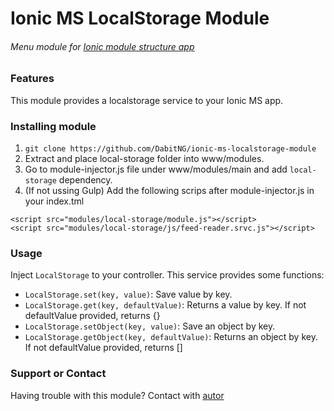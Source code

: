 # Ionic MS LocalStorage Module
###### Menu module for [Ionic module structure app](https://github.com/DabitNG/ionic-ms-starter)

### Features
This module provides a localstorage service to your Ionic MS app.

### Installing module
1. `git clone https://github.com/DabitNG/ionic-ms-localstorage-module`
2. Extract and place local-storage folder into www/modules.
2. Go to module-injector.js file under www/modules/main and add `local-storage` dependency.
3. (If not ussing Gulp) Add the following scrips after module-injector.js in your index.tml

  ```
  <script src="modules/local-storage/module.js"></script>
  <script src="modules/local-storage/js/feed-reader.srvc.js"></script>
  ```
  
### Usage
Inject `LocalStorage` to your controller. This service provides some functions:
- `LocalStorage.set(key, value)`: Save value by key.
- `LocalStorage.get(key, defaultValue)`: Returns a value by key. If not defaultValue provided, returns {}
- `LocalStorage.setObject(key, value)`: Save an object by key.
- `LocalStorage.getObject(key, defaultValue)`: Returns an object by key. If not defaultValue provided, returns []

### Support or Contact
Having trouble with this module? Contact with [autor](https://github.com/DabitNG)
